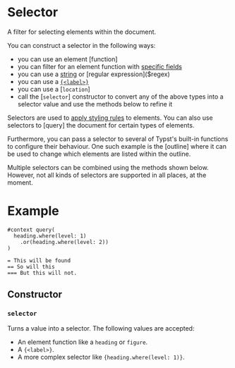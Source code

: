 # Selector

A filter for selecting elements within the document.

You can construct a selector in the following ways:
- you can use an element [function]
- you can filter for an element function with
  [specific fields]($function.where)
- you can use a [string]($str) or [regular expression]($regex)
- you can use a [`{<label>}`]($label)
- you can use a [`location`]
- call the [`selector`] constructor to convert any of the above types into a
  selector value and use the methods below to refine it

Selectors are used to [apply styling rules]($styling/#show-rules) to
elements. You can also use selectors to [query] the document for certain
types of elements.

Furthermore, you can pass a selector to several of Typst's built-in
functions to configure their behaviour. One such example is the [outline]
where it can be used to change which elements are listed within the outline.

Multiple selectors can be combined using the methods shown below. However,
not all kinds of selectors are supported in all places, at the moment.

# Example
```example
#context query(
  heading.where(level: 1)
    .or(heading.where(level: 2))
)

= This will be found
== So will this
=== But this will not.
```

## Constructor

### `selector`

Turns a value into a selector. The following values are accepted:
- An element function like a `heading` or `figure`.
- A `{<label>}`.
- A more complex selector like `{heading.where(level: 1)}`.

